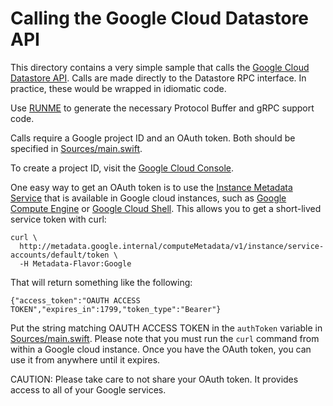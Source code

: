 # Calling the Google Cloud Datastore API

This directory contains a very simple sample that calls the 
[Google Cloud Datastore API](https://cloud.google.com/datastore/docs/reference/rpc/google.datastore.v1).
Calls are made directly to the Datastore RPC interface. 
In practice, these would be wrapped in idiomatic code.

Use [RUNME](RUNME) to generate the necessary Protocol Buffer
and gRPC support code.

Calls require a Google project ID and an OAuth token.
Both should be specified in [Sources/main.swift](Sources/main.swift).

To create a project ID, visit the 
[Google Cloud Console](https://cloud.google.com/console).

One easy way to get an OAuth token is to use the 
[Instance Metadata Service](https://cloud.google.com/compute/docs/storing-retrieving-metadata)
that is available in Google cloud instances, such as 
[Google Compute Engine](https://cloud.google.com/compute/)
or 
[Google Cloud Shell](https://cloud.google.com/shell/docs/).
This allows you to get a short-lived service token with curl:

    curl \
	  http://metadata.google.internal/computeMetadata/v1/instance/service-accounts/default/token \
	  -H Metadata-Flavor:Google

That will return something like the following:

	{"access_token":"OAUTH ACCESS TOKEN","expires_in":1799,"token_type":"Bearer"}
    

Put the string matching OAUTH ACCESS TOKEN in the `authToken` variable in 
[Sources/main.swift](Sources/main.swift).
Please note that you must run the `curl` command from within a Google cloud instance.
Once you have the OAuth token, you can use it from anywhere until it expires.

CAUTION: Please take care to not share your OAuth token. 
It provides access to all of your Google services.
